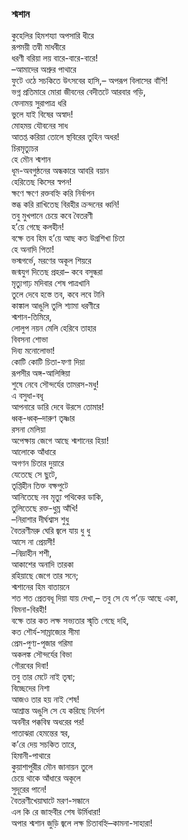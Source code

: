 ### শ্মশান
কুহেলির হিমশয্যা অপসারি ধীরে  
রূপময়ী তন্বী মাধবীরে  
ধরণী বরিয়া লয় বারে-বারে-বারে!  
–আমাদের অশ্রুর পাথারে  
ফুটে ওঠে সচকিতে উৎসবের হাসি,– 
অপরূপ বিলাসের বাঁশি!  
ভগ্ন প্রতিমারে মোরা জীবনের বেদীতটে আরবার গড়ি,  
ফেনাময় সুরাপাত্র ধরি  
ভুলে যাই বিষের অস্বাদ!  
মোহময় যৌবনের সাধ  
আতপ্ত করিয়া তোলে স্থবিরের তুহিন অধর!  
চিরমৃত্যুচর   
হে মৌন শ্মশান  
ধূম-অবগুন্ঠনের অন্ধকারে আবরি বয়ান  
হেরিতেছ কিসের স্বপন!  
ক্ষণে ক্ষণে রক্তবহ্নি করি নির্বাপন  
স্তব্ধ করি রাখিতেছ বিরহীর ক্রন্দনের ধ্বনি!  
তবু মুখপানে চেয়ে কবে বৈতরণী  
হ’য়ে গেছে কলহীন!  
বক্ষে তব হিম হ’য়ে আছ কত উগ্রশিখা চিতা  
হে অনাদি পিতা!  
ভস্মগর্ভে, মরণের অকূল শিয়রে  
জন্মযুগ দিতেছ প্রহরা– 
কবে বসুন্ধরা  
মৃত্যুগাঢ় মদিবার শেষ পাত্রখানি  
তুলে দেবে হস্তে তব, কবে লবে টানি  
কাঙ্কাল আঙুলি তুলি শ্যামা ধরণীরে  
শ্মশান-তিমিরে,  
লোলুপ নয়ন মেলি হেরিবে তাহার  
বিবসনা শোভা  
দিব্য মনোলোভা!  
কোটি কোটি চিতা-ফণা দিয়া  
রূপসীর অঙ্গ-আলিঙ্গিয়া  
শুষে নেবে সৌন্দর্যের তামরস-মধু!  
এ বসুধা-বধূ  
আপনারে ডারি দেবে উরসে তোমার!  
ধ্বক্‌-ধ্বক্‌–দারুণ তৃষ্ণার  
রসনা মেলিয়া  
অপেক্ষায় জেগে আছে শ্মশানের হিয়া!  
আলোকে আঁধারে  
অগণন চিতার দুয়ারে  
যেতেছে সে ছুটে,  
তৃপ্তিহীন তিক্ত বক্ষপুটে  
আনিতেছে নব মৃত্যু পথিকের ডাকি,  
তুলিতেছে রক্ত-ধুম্র আঁখি!  
–নিরাশার দীর্ঘশ্বাস শুধু  
বৈতরণীমরু ঘেরি জ্বলে যায় ধু ধু  
আসে না প্রেয়সী!  
–নিদ্রাহীন শশী,  
আকাশের অনাদি তারকা  
রহিয়াছে জেগে তার সনে;  
শ্মশানের হিম বাতায়নে  
শত শত প্রেতবধূ দিয়া যায় দেখা,– 
তবু সে যে প’ড়ে আছে একা,  
বিমনা-বিরহী!  
বক্ষে তার কত লক্ষ সভ্যতার স্মৃতি গেছে দহি,  
কত শৌর্য-সাম্রাজ্যের সীমা  
প্রেম-পুণ্য-পূজার গরিমা  
অকলঙ্ক সৌন্দর্যের বিভা  
গৌরবের দিবা!  
তবু তার মেটে নাই তৃষা;  
বিচ্ছেদের নিশা  
আজও তার হয় নাই শেষ!  
আশ্রান্ত অঙুলি সে যে করিছে নির্দেশ  
অবনীর পক্কবিম্ব অধরের পর!  
পাতাঝরা হেমন্তের স্বর,  
ক’রে দেয় সচকিত তারে,  
হিমানী-পাথারে  
কুয়াশাপুরীর মৌন জানায়ন তুলে  
চেয়ে থাকে আঁধারে অকূলে  
সুদূরের পানে!  
বৈতরণীখেয়াঘাটে মরণ-সন্ধানে  
এল কি রে জাহ্নবীর শেষ উর্মিধারা!  
অপার শ্মশান জুড়ি জ্বলে লক্ষ চিতাবহ্নি–কামনা-সাহারা!